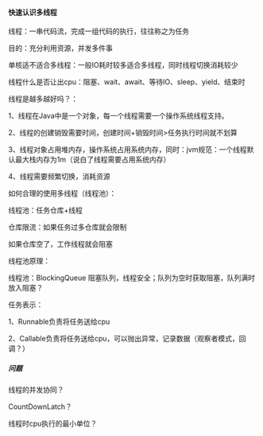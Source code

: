 #### 快速认识多线程

线程：一串代码流，完成一组代码的执行，往往称之为任务

目的：充分利用资源，并发多件事

单核适不适合多线程：一般IO耗时较多适合多线程，同时线程切换消耗较少

线程什么是否让出cpu：阻塞、wait、await、等待IO、sleep、yield、结束时

线程是越多越好吗？：

1、线程在Java中是一个对象，每一个线程需要一个操作系统线程支持。

2、线程的创建销毁需要时间，创建时间+销毁时间>任务执行时间就不划算

3、线程对象占用堆内存，操作系统占用系统内存，同时：jvm规范：一个线程默认最大栈内存为1m（说白了线程需要占用系统内存）

4、线程需要频繁切换，消耗资源

如何合理的使用多线程（线程池）：

线程池：任务仓库+线程

仓库限流：如果任务过多仓库就会限制

如果仓库空了，工作线程就会阻塞



线程池原理：

线程池：BlockingQueue 阻塞队列，线程安全；队列为空时获取阻塞，队列满时放入阻塞？

任务表示：

1、Runnable负责将任务送给cpu

2、Callable负责将任务送给cpu，可以抛出异常，记录数据（观察者模式，回调？）



##### 问题

线程的并发协同？

CountDownLatch？

线程时cpu执行的最小单位？